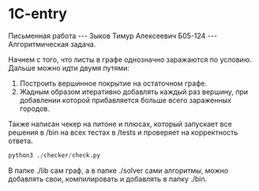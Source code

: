 # 1C-entry
Письменная работа
--- Зыков Тимур Алексеевич Б05-124
--- Алгоритмическая задача.

Начнем с того, что листы в графе однозначно заражаются по условию. Дальше можно идти двумя путями:

1. Построить вершинное покрытие на остаточном графе.
2. Жадным образом итеративно добавлять каждый раз вершину, при добавлении которой прибавляется больше всего зараженных городов.

Также написан чекер на питоне и плюсах, который запускает все решения в /bin на всех тестах в /tests и проверяет на корректность ответа.

```python
python3 ./checker/check.py
```

В папке ./lib сам граф, а в папке ./solver сами алгоритмы, можно добавлять свои, компилировать и добавлять в папку ./bin.
